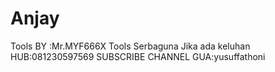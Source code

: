 # Anjay
Tools BY :Mr.MYF666X
Tools Serbaguna
Jika ada keluhan HUB:081230597569
SUBSCRIBE CHANNEL GUA:yusuffathoni
